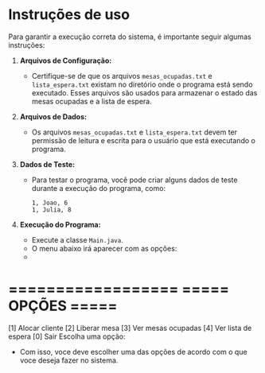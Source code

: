 # Instruções de uso

Para garantir a execução correta do sistema, é importante seguir algumas instruções:

1. **Arquivos de Configuração:**
   - Certifique-se de que os arquivos `mesas_ocupadas.txt` e `lista_espera.txt` existam no diretório onde o programa está sendo executado. Esses arquivos são usados para armazenar o estado das mesas ocupadas e a lista de espera.

2. **Arquivos de Dados:**
   - Os arquivos `mesas_ocupadas.txt` e `lista_espera.txt` devem ter permissão de leitura e escrita para o usuário que está executando o programa.

3. **Dados de Teste:**
   - Para testar o programa, você pode criar alguns dados de teste durante a execução do programa, como:
     ```
     1, Joao, 6
     1, Julia, 8
     ```
     
4. **Execução do Programa:**
   - Execute a classe `Main.java`.
   - O menu abaixo irá aparecer com as opções:
   - 
==================
===== OPÇÕES =====
==================

[1] Alocar cliente
[2] Liberar mesa
[3] Ver mesas ocupadas
[4] Ver lista de espera
[0] Sair
Escolha uma opção:

  - Com isso, voce deve escolher uma das opções de acordo com o que voce deseja fazer no sistema. 
